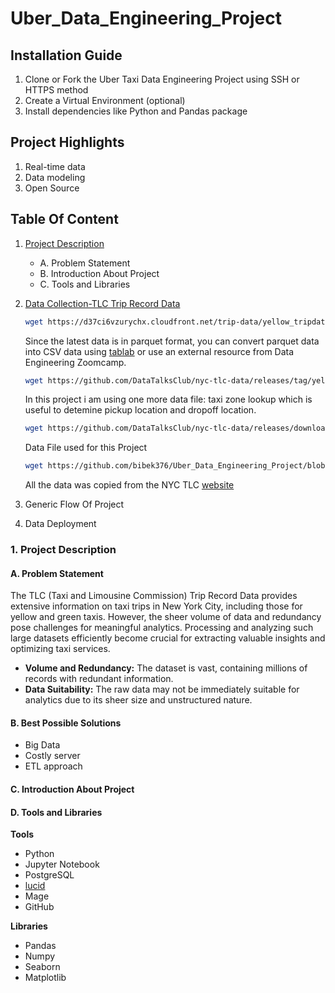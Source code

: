 # Uber_Data_Engineering_Project

## Installation Guide
1. Clone or Fork the Uber Taxi Data Engineering Project using SSH or HTTPS method
2. Create a Virtual Environment (optional)
3. Install dependencies like Python and Pandas package

## Project Highlights
1. Real-time data
2. Data modeling
3. Open Source

## Table Of Content
1. [Project Description](#1-project-description)<br>
   - A. Problem Statement<br>
   - B. Introduction About Project<br>
   - C. Tools and Libraries
2. [Data Collection-TLC Trip Record Data](https://www.nyc.gov/site/tlc/about/tlc-trip-record-data.page) <br>
    ```bash
    wget https://d37ci6vzurychx.cloudfront.net/trip-data/yellow_tripdata_2023-01.parquet
    ```
    Since the latest data is in parquet format, you can convert parquet data into CSV data using [tablab](https://www.tablab.app/convert/parquet/csv) or use an external resource from Data Engineering Zoomcamp. <br>
    ```bash
    wget https://github.com/DataTalksClub/nyc-tlc-data/releases/tag/yellow
    ```
    In this project i am using one more data file: taxi zone lookup which is useful to detemine pickup location and dropoff location.
   ```bash
   wget https://github.com/DataTalksClub/nyc-tlc-data/releases/download/misc/taxi_zone_lookup.csv
   ```
   Data File used for this Project
   ```bash
   wget https://github.com/bibek376/Uber_Data_Engineering_Project/blob/master/data/taxi_zones.csv
   ```
    All the data was copied from the NYC TLC [website](https://www.nyc.gov/site/tlc/about/tlc-trip-record-data.page)

4. Generic Flow Of Project
5. Data Deployment


### 1. Project Description
#### A. Problem Statement
The TLC (Taxi and Limousine Commission) Trip Record Data provides extensive information on taxi trips in New York City, including those for yellow and green taxis. However, the sheer volume of data and redundancy pose challenges for meaningful analytics. Processing and analyzing such large datasets efficiently become crucial for extracting valuable insights and optimizing taxi services.

- **Volume and Redundancy:** The dataset is vast, containing millions of records with redundant information.
- **Data Suitability:** The raw data may not be immediately suitable for analytics due to its sheer size and unstructured nature.


#### B. Best Possible Solutions
- Big Data 
- Costly server
- ETL approach

#### C. Introduction About Project

#### D. Tools and Libraries
**Tools**<br>
- Python
- Jupyter Notebook
- PostgreSQL
- [lucid](https://lucid.app/users/login#/login)
- Mage
- GitHub

**Libraries**<br>
- Pandas
- Numpy
- Seaborn
- Matplotlib
